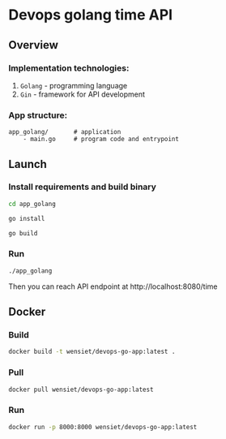 # Devops golang time API

## Overview

### Implementation technologies:

1) `Golang` - programming language
2) `Gin` - framework for API development

### App structure:

```
app_golang/       # application
    - main.go     # program code and entrypoint
```

## Launch

### Install requirements and build binary

```bash
cd app_golang
```

```bash
go install
```

```bash
go build
```

### Run

```bash
./app_golang
```

Then you can reach API endpoint at http://localhost:8080/time

## Docker

### Build

```bash
docker build -t wensiet/devops-go-app:latest .
```

### Pull

```bash
docker pull wensiet/devops-go-app:latest
```

### Run

```bash
docker run -p 8000:8000 wensiet/devops-go-app:latest
```
